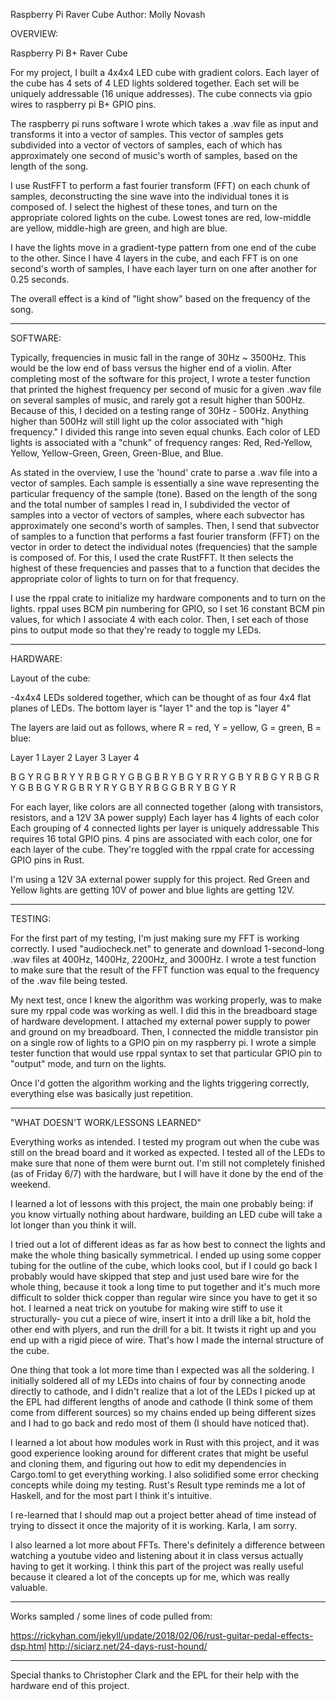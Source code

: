 Raspberry Pi Raver Cube
Author: Molly Novash

OVERVIEW:

Raspberry Pi B+ Raver Cube

For my project, I built a 4x4x4 LED cube with gradient colors. Each layer of the cube has 4 sets of 4 LED
lights soldered together. Each set will be uniquely addressable (16 unique addresses). The cube connects via
gpio wires to raspberry pi B+ GPIO pins.

The raspberry pi runs software I wrote which takes a .wav file as input and transforms it into a vector of samples.
This vector of samples gets subdivided into a vector of vectors of samples, each of which has approximately one second
of music's worth of samples, based on the length of the song.

I use RustFFT to perform a fast fourier transform (FFT) on each chunk of samples, deconstructing the sine wave into the
individual tones it is composed of. I select the highest of these tones, and turn on the appropriate colored lights on
the cube. Lowest tones are red, low-middle are yellow, middle-high are green, and high are blue.

I have the lights move in a gradient-type pattern from one end of the cube to the other. Since I have 4 layers in
the cube, and each FFT is on one second's worth of samples, I have each layer turn on one after another for 0.25 seconds.

The overall effect is a kind of "light show" based on the frequency of the song.

----------
SOFTWARE:

Typically, frequencies in music fall in the range of 30Hz ~ 3500Hz. This would be the low end of bass versus
the higher end of a violin. After completing most of the software for this project, I wrote a tester function that
printed the highest frequency per second of music for a given .wav file on several samples of music, and rarely got
a result higher than 500Hz. Because of this, I decided on a testing range of 30Hz - 500Hz. Anything higher than
500Hz will still light up the color associated with "high frequency." I divided this range into seven equal
chunks. Each color of LED lights is associated with a "chunk" of frequency ranges: Red, Red-Yellow, Yellow,
Yellow-Green, Green, Green-Blue, and Blue.

As stated in the overview, I use the 'hound' crate to parse a .wav file into a vector of samples. Each sample
is essentially a sine wave representing the particular frequency of the sample (tone). Based on the length of
the song and the total number of samples I read in, I subdivided the vector of samples into a vector of vectors
of samples, where each subvector has approximately one second's worth of samples. Then, I send that subvector
of samples to a function that performs a fast fourier transform (FFT) on the vector in order to detect the
individual notes (frequencies) that the sample is composed of. For this, I used the crate RustFFT. It then selects
the highest of these frequencies and passes that to a function that decides the appropriate color of lights to turn
on for that frequency.

I use the rppal crate to initialize my hardware components and to turn on the lights. rppal uses BCM pin numbering
for GPIO, so I set 16 constant BCM pin values, for which I associate 4 with each color. Then, I set each of those
pins to output mode so that they're ready to toggle my LEDs.

----------
HARDWARE:

Layout of the cube:

  -4x4x4 LEDs soldered together, which can be thought of as four 4x4 flat planes of LEDs.
   The bottom layer is "layer 1" and the top is "layer 4"

   The layers are laid out as follows, where R = red, Y = yellow, G = green, B = blue:

   Layer 1      Layer 2      Layer 3      Layer 4

   B G Y R      G B R Y      Y R B G      R Y G B
   G B R Y      B G Y R      R Y G B      Y R B G
   Y R B G      R Y G B      B G Y R      G B R Y
   R Y G B      Y R B G      G B R Y      B G Y R

   For each layer, like colors are all connected together (along with transistors, resistors, and a 12V 3A power supply)
   Each layer has 4 lights of each color
   Each grouping of 4 connected lights per layer is uniquely addressable
   This requires 16 total GPIO pins. 4 pins are associated with each color, one for each layer of the cube. They're toggled
   with the rppal crate for accessing GPIO pins in Rust.

   I'm using a 12V 3A external power supply for this project. Red Green and Yellow lights are getting 10V of power and blue
   lights are getting 12V.

---------------
TESTING:

For the first part of my testing, I'm just making sure my FFT is working correctly. I used "audiocheck.net" to
generate and download 1-second-long .wav files at 400Hz, 1400Hz, 2200Hz, and 3000Hz. I wrote a test function to
make sure that the result of the FFT function was equal to the frequency of the .wav file being tested.

My next test, once I knew the algorithm was working properly, was to make sure my rppal code was working as well. I did this in
the breadboard stage of hardware development. I attached my external power supply to power and ground on my breadboard. Then, I
connected the middle transistor pin on a single row of lights to a GPIO pin on my raspberry pi. I wrote a simple tester function
that would use rppal syntax to set that particular GPIO pin to "output" mode, and turn on the lights.

Once I'd gotten the algorithm working and the lights triggering correctly, everything else was basically just repetition.

---------------
"WHAT DOESN'T WORK/LESSONS LEARNED"

Everything works as intended. I tested my program out when the cube was still on the bread board and it worked as expected.
I tested all of the LEDs to make sure that none of them were burnt out. I'm still not completely finished (as of Friday 6/7)
with the hardware, but I will have it done by the end of the weekend.

I learned a lot of lessons with this project, the main one probably being: if you know virtually nothing about hardware,
building an LED cube will take a lot longer than you think it will.

I tried out a lot of different ideas as far as how best to connect the lights and make the whole thing basically symmetrical.
I ended up using some copper tubing for the outline of the cube, which looks cool, but if I could go back I probably would
have skipped that step and just used bare wire for the whole thing, because it took a long time to put together and it's much
more difficult to solder thick copper than regular wire since you have to get it so hot. I learned a neat trick on youtube
for making wire stiff to use it structurally- you cut a piece of wire, insert it into a drill like a bit, hold the other end
with plyers, and run the drill for a bit. It twists it right up and you end up with a rigid piece of wire. That's how I made
the internal structure of the cube.

One thing that took a lot more time than I expected was all the soldering. I initially soldered all of my LEDs into chains of
four by connecting anode directly to cathode, and I didn't realize that a lot of the LEDs I picked up at the EPL had different
lengths of anode and cathode (I think some of them come from different sources) so my chains ended up being different sizes
and I had to go back and redo most of them (I should have noticed that).

I learned a lot about how modules work in Rust with this project, and it was good experience looking around for different crates
that might be useful and cloning them, and figuring out how to edit my dependencies in Cargo.toml to get everything working.
I also solidified some error checking concepts while doing my testing. Rust's Result type reminds me a lot of Haskell, and for
the most part I think it's intuitive.

I re-learned that I should map out a project better ahead of time instead of trying to dissect it once the majority of it is
working. Karla, I am sorry.

I also learned a lot more about FFTs. There's definitely a difference between watching a youtube video and listening about it
in class versus actually having to get it working. I think this part of the project was really useful because it cleared a
lot of the concepts up for me, which was really valuable.

---------------
Works sampled / some lines of code pulled from:

https://rickyhan.com/jekyll/update/2018/02/06/rust-guitar-pedal-effects-dsp.html
http://siciarz.net/24-days-rust-hound/

---------------
Special thanks to Christopher Clark and the EPL for their help with the hardware end of this project.
